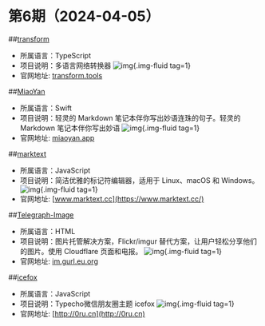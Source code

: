 # 第6期（2024-04-05）


##[transform](https://github.com/ritz078/transform)
- 所属语言：TypeScript
- 项目说明：多语言网络转换器
![img](https://mirror.ghproxy.com/https://raw.githubusercontent.com/xiaoxuan6/weekly/main/docs/static/images/2024/1712278964.png){.img-fluid tag=1}
- 官网地址: [transform.tools](https://transform.tools)

##[MiaoYan](https://github.com/tw93/MiaoYan)
- 所属语言：Swift
- 项目说明：轻灵的 Markdown 笔记本伴你写出妙语连珠的句子。轻灵的 Markdown 笔记本伴你写出妙语
![img](https://mirror.ghproxy.com/https://raw.githubusercontent.com/xiaoxuan6/weekly/main/docs/static/images/2024/1712279251.png){.img-fluid tag=1}
- 官网地址: [miaoyan.app](https://miaoyan.app)

##[marktext](https://github.com/marktext/marktext)
- 所属语言：JavaScript
- 项目说明：简洁优雅的标记符编辑器，适用于 Linux、macOS 和 Windows。
![img](https://mirror.ghproxy.com/https://raw.githubusercontent.com/xiaoxuan6/weekly/main/docs/static/images/2024/1712280335.png){.img-fluid tag=1}
- 官网地址: [www.marktext.cc](https://www.marktext.cc/)

##[Telegraph-Image](https://github.com/cf-pages/Telegraph-Image)
- 所属语言：HTML
- 项目说明：图片托管解决方案，Flickr/imgur 替代方案，让用户轻松分享他们的图片。使用 Cloudflare 页面和电报。
![img](https://mirror.ghproxy.com/https://raw.githubusercontent.com/xiaoxuan6/weekly/main/docs/static/images/2024/1712284410.png){.img-fluid tag=1}
- 官网地址: [im.gurl.eu.org](https://im.gurl.eu.org)

##[icefox](https://github.com/xiaopanglian/icefox)
- 所属语言：JavaScript
- 项目说明：Typecho微信朋友圈主题 icefox
![img](https://mirror.ghproxy.com/https://raw.githubusercontent.com/xiaoxuan6/weekly/main/docs/static/images/2024-04-05/1712295471.png){.img-fluid tag=1}
- 官网地址: [http://0ru.cn](http://0ru.cn)
